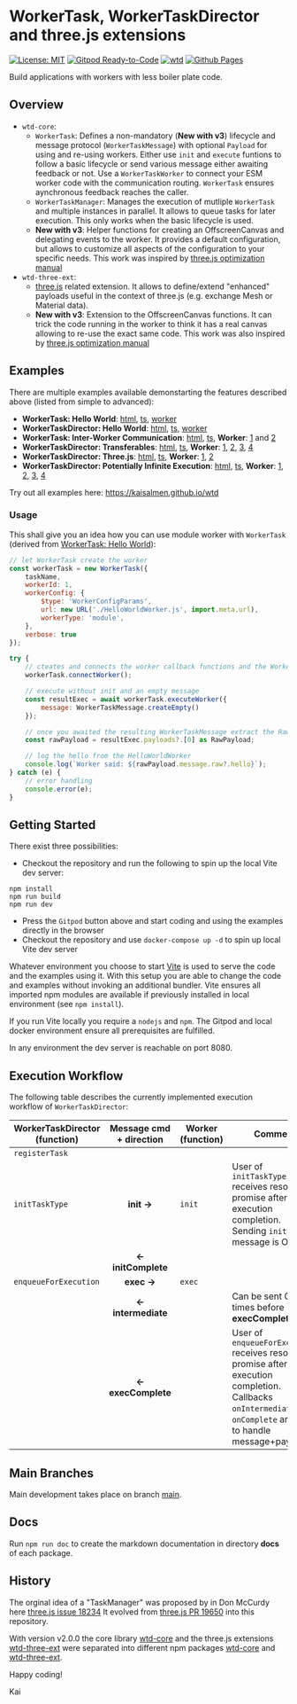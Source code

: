 # WorkerTask, WorkerTaskDirector and three.js extensions

[![License: MIT](https://img.shields.io/badge/License-MIT-yellow.svg)](https://github.com/kaisalmen/three-wtm/blob/main/LICENSE)
[![Gitpod Ready-to-Code](https://img.shields.io/badge/Gitpod-ready--to--code-blue?logo=gitpod)](https://gitpod.io/#https://github.com/kaisalmen/three-wtm)
[![wtd](https://github.com/kaisalmen/wtd/actions/workflows/actions.yml/badge.svg)](https://github.com/kaisalmen/wtd/actions/workflows/actions.yml)
[![Github Pages](https://img.shields.io/badge/GitHub-Pages-blue?logo=github)](https://kaisalmen.github.io/wtd)

Build applications with workers with less boiler plate code.

## Overview

- `wtd-core`:
  - `WorkerTask`: Defines a non-mandatory (**New with v3**) lifecycle and message protocol (`WorkerTaskMessage`) with optional `Payload` for using and re-using workers. Either use `init` and `execute` funtions to follow a basic lifecycle or send various message either awaiting feedback or not. Use a `WorkerTaskWorker` to connect your ESM worker code with the communication routing. `WorkerTask` ensures aynchronous feedback reaches the caller.
  - `WorkerTaskManager`: Manages the execution of mutliple `WorkerTask` and multiple instances in parallel. It allows to queue tasks for later execution. This only works when the basic lifecycle is used.
  - **New with v3**: Helper functions for creating an OffscreenCanvas and delegating events to the worker. It provides a default configuration, but allows to customize all aspects of the configuration to your specific needs. This work was inspired by [three.js optimization manual](https://threejs.org/manual/#en/offscreencanvas)
- `wtd-three-ext`:
  - [three.js](https://github.com/mrdoob/three.js) related extension. It allows to define/extend "enhanced" payloads useful in the context of three.js (e.g. exchange Mesh or Material data).
  - **New with v3**: Extension to the OffscreenCanvas functions. It can trick the code running in the worker to think it has a real canvas allowing to re-use the exact same code. This work was also inspired by [three.js optimization manual](https://threejs.org/manual/#en/offscreencanvas)

## Examples

There are multiple examples available demonstarting the features described above (listed from simple to advanced):

- **WorkerTask: Hello World**: [html](./packages/examples/helloWorldWorkerTask.html), [ts](./packages/examples/src/helloWorld/HelloWorldWorkerTask.ts), [worker](./packages/examples/src/worker/HelloWorldWorker.ts)
- **WorkerTaskDirector: Hello World**: [html](./packages/examples/helloWorldWorkerTaskDirector.html), [ts](./packages/examples/src/helloWorld/helloWorldWorkerTaskDirector.ts), [worker](./packages/examples/src/worker/HelloWorldWorker.ts)
- **WorkerTask: Inter-Worker Communication**: [html](./packages/examples/workerCom.html), [ts](./packages/examples/src/com/WorkerCom.ts), **Worker**: [1](./packages/examples/src/worker/Com1Worker.ts) and [2](./packages/examples/src/worker/Com2Worker.ts)
- **WorkerTaskDirector: Transferables**: [html](./packages/examples/transferables.html), [ts](./packages/examples/src/transferables/TransferablesTestbed.ts), **Worker**: [1](./packages/examples/src/worker/TransferableWorkerTest1.ts), [2](./packages/examples/src/worker/TransferableWorkerTest2.ts), [3](./packages/examples/src/worker/TransferableWorkerTest3.ts), [4](./packages/examples/src/worker/TransferableWorkerTest4.ts)
- **WorkerTaskDirector: Three.js**: [html](./packages/examples/threejs.html), [ts](./packages/examples/src/threejs/Threejs.ts), **Worker**: [1](./packages/examples/src/worker/HelloWorldThreeWorker.ts), [2](./packages/examples/src/worker/OBJLoaderWorker.ts)
- **WorkerTaskDirector: Potentially Infinite Execution**: [html](./packages/examples/potentially_infinite.html), [ts](./packages/examples/src/infinite/PotentiallyInfiniteExample.ts), **Worker**: [1](./packages/examples/src/worker/InfiniteWorkerExternalGeometry.ts), [2](./packages/examples/src/worker/InfiniteWorkerInternalGeometry.ts), [3](https://github.com/kaisalmen/WWOBJLoader/blob/main/packages/objloader2/src/worker/OBJLoader2Worker.ts), [4](./packages/examples/src/infinite/PotentiallyInfiniteExample.ts#L627-L668)

Try out all examples here: <https://kaisalmen.github.io/wtd>

### Usage

This shall give you an idea how you can use module worker with `WorkerTask` (derived from [WorkerTask: Hello World](./packages/examples/src/helloWorld/HelloWorldWorkerTask.ts)):

```js
// let WorkerTask create the worker
const workerTask = new WorkerTask({
    taskName,
    workerId: 1,
    workerConfig: {
        $type: 'WorkerConfigParams',
        url: new URL('./HelloWorldWorker.js', import.meta.url),
        workerType: 'module',
    },
    verbose: true
});

try {
    // cteates and connects the worker callback functions and the WorkerTask
    workerTask.connectWorker();

    // execute without init and an empty message
    const resultExec = await workerTask.executeWorker({
        message: WorkerTaskMessage.createEmpty()
    });

    // once you awaited the resulting WorkerTaskMessage extract the RawPayload
    const rawPayload = resultExec.payloads?.[0] as RawPayload;

    // log the hello from the HelloWorldWorker
    console.log(`Worker said: ${rawPayload.message.raw?.hello}`);
} catch (e) {
    // error handling
    console.error(e);
}
```

## Getting Started

There exist three possibilities:

- Checkout the repository and run the following to spin up the local Vite dev server:

```shell
npm install
npm run build
npm run dev
```

- Press the `Gitpod` button above and start coding and using the examples directly in the browser
- Checkout the repository and use `docker-compose up -d` to spin up local Vite dev server

Whatever environment you choose to start [Vite](https://vitejs.dev/) is used to serve the code and the examples using it. With this setup you are able to change the code and examples without invoking an additional bundler. Vite ensures all imported npm modules are available if previously installed in local environment (see `npm install`).

If you run Vite locally you require a `nodejs` and `npm`. The Gitpod and local docker environment ensure all prerequisites are fulfilled.

In any environment the dev server is reachable on port 8080.

## Execution Workflow

The following table describes the currently implemented execution workflow of `WorkerTaskDirector`:

| WorkerTaskDirector (function)  | Message cmd + direction   | Worker (function) | Comment
| ---                           | :---:                     | ---               | ---
| `registerTask`                |                           |                   |
| `initTaskType`                | **init ->**               | `init`            | User of `initTaskType` receives resolved promise after execution completion.<br>Sending `init` message is Optional
|                               | **<- initComplete**       |                   |
| `enqueueForExecution`         | **exec ->**               | `exec`            |
|                               | **<- intermediate**       |                   | Can be sent 0 to n times before **execComplete**
|                               | **<- execComplete**       |                   | User of `enqueueForExecution` receives resolved promise after execution completion.<br>Callbacks `onIntermediate` and `onComplete` are used to handle message+payload.

## Main Branches

Main development takes place on branch [main](https://github.com/kaisalmen/three-wtm/tree/main).

## Docs

Run `npm run doc` to create the markdown documentation in directory **docs** of each package.

## History

The orginal idea of a "TaskManager" was proposed by in Don McCurdy here [three.js issue 18234](https://github.com/mrdoob/three.js/issues/18234) It evolved from [three.js PR 19650](https://github.com/mrdoob/three.js/pull/19650) into this repository.

With version v2.0.0 the core library [wtd-core](./packages/wtd-core) and the three.js extensions [wtd-three-ext](./packages/wtd-three-ext) were separated into different npm packages [wtd-core](https://www.npmjs.com/package/wtd-core) and [wtd-three-ext](https://www.npmjs.com/package/wtd-three-ext).

Happy coding!

Kai
